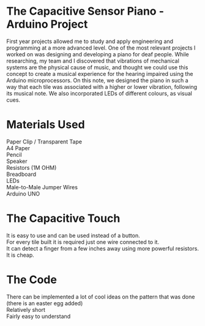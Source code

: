 # The Capacitive Sensor Piano - Arduino Project
First year projects allowed me to study and apply engineering and programming at a more advanced level. One of the most relevant projects I worked on was designing and developing a piano for deaf people. While researching, my team and I discovered that vibrations of mechanical systems are the physical cause of music, and thought we could use this concept to create a musical experience for the hearing impaired using the Arduino microprocessors. On this note, we designed the piano in such a way that each tile was associated with a higher or lower vibration, following its musical note. We also incorporated LEDs of different colours, as visual cues. 
# Materials Used 
Paper Clip / Transparent Tape <br/>
A4 Paper <br/>
Pencil <br/>
Speaker <br/> 
Resistors (1M OHM) <br/>
Breadboard <br/>
LEDs <br/>
Male-to-Male Jumper Wires <br/>
Arduino UNO
# The Capacitive Touch
It is easy to use and can be used instead of a button. <br/>
For every tile built it is required just one wire connected to it. <br/>
It can detect a finger from a few inches away using more powerful resistors. <br/>
It is cheap.
# The Code
There can be implemented a lot of cool ideas on the pattern that was done (there is an easter egg added) <br/>
Relatively short <br/>
Fairly easy to understand
